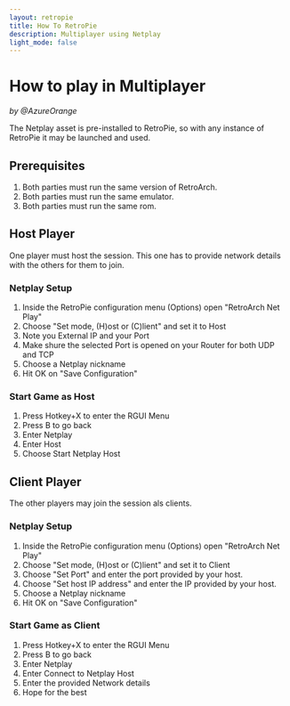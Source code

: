 ```yaml
---
layout: retropie
title: How To RetroPie
description: Multiplayer using Netplay
light_mode: false
---
```


# How to play in Multiplayer
_by @AzureOrange_

The Netplay asset is pre-installed to RetroPie, so with any instance of RetroPie it may be launched and used.

## Prerequisites

1. Both parties must run the same version of RetroArch.
2. Both parties must run the same emulator.
3. Both parties must run the same rom.

## Host Player
One player must host the session. This one has to provide network details with the others for them to join.

### Netplay Setup

1. Inside the RetroPie configuration menu (Options) open "RetroArch Net Play"
2. Choose "Set mode, (H)ost or (C)lient" and set it to Host
3. Note you External IP and your Port
4. Make shure the selected Port is opened on your Router for both UDP and TCP
5. Choose a Netplay nickname
6. Hit OK on "Save Configuration"

### Start Game as Host

1. Press Hotkey+X to enter the RGUI Menu
2. Press B to go back
3. Enter Netplay
4. Enter Host
5. Choose Start Netplay Host

## Client Player
The other players may join the session als clients.

### Netplay Setup

1. Inside the RetroPie configuration menu (Options) open "RetroArch Net Play"
2. Choose "Set mode, (H)ost or (C)lient" and set it to Client
3. Choose "Set Port" and enter the port provided by your host.
4. Choose "Set host IP address" and enter the IP provided by your host.
5. Choose a Netplay nickname
6. Hit OK on "Save Configuration"

### Start Game as Client

1. Press Hotkey+X to enter the RGUI Menu
2. Press B to go back
3. Enter Netplay
4. Enter Connect to Netplay Host
5. Enter the provided Network details
6. Hope for the best